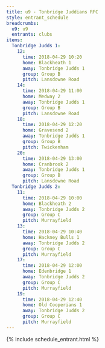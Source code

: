 ```yaml
---
title: u9 - Tonbridge Juddians RFC
style: entrant_schedule
breadcrumbs:
  u9: u9
  entrants: clubs
items:
  Tonbridge Judds 1:
    12:
      time: 2018-04-29 10:20
      home: Blackheath 1
      away: Tonbridge Judds 1
      group: Group B
      pitch: Lansdowne Road
    14:
      time: 2018-04-29 11:00
      home: Medway 2
      away: Tonbridge Judds 1
      group: Group B
      pitch: Lansdowne Road
    18:
      time: 2018-04-29 12:20
      home: Gravesend 2
      away: Tonbridge Judds 1
      group: Group B
      pitch: Twickenham
    20:
      time: 2018-04-29 13:00
      home: Cranbrook 2
      away: Tonbridge Judds 1
      group: Group B
      pitch: Lansdowne Road
  Tonbridge Judds 2:
    11:
      time: 2018-04-29 10:00
      home: Blackheath 2
      away: Tonbridge Judds 2
      group: Group C
      pitch: Murrayfield
    13:
      time: 2018-04-29 10:40
      home: Hackney Bulls 1
      away: Tonbridge Judds 2
      group: Group C
      pitch: Murrayfield
    17:
      time: 2018-04-29 12:00
      home: Edenbridge 1
      away: Tonbridge Judds 2
      group: Group C
      pitch: Murrayfield
    19:
      time: 2018-04-29 12:40
      home: Old Cooperians 1
      away: Tonbridge Judds 2
      group: Group C
      pitch: Murrayfield
---
```


{% include schedule_entrant.html %}
